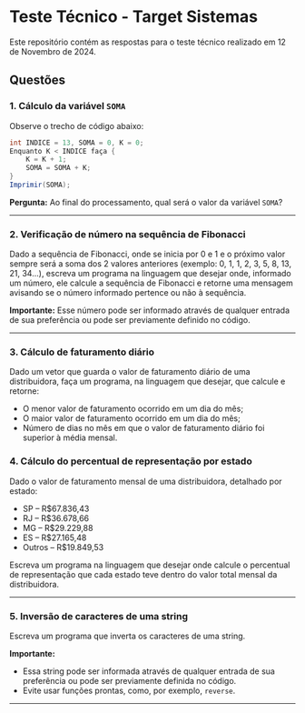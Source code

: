 # Teste Técnico - Target Sistemas

Este repositório contém as respostas para o teste técnico realizado em 12 de Novembro de 2024.

## Questões

### 1. Cálculo da variável `SOMA`

Observe o trecho de código abaixo:

```java
int INDICE = 13, SOMA = 0, K = 0;
Enquanto K < INDICE faça {
    K = K + 1;
    SOMA = SOMA + K;
}
Imprimir(SOMA);
```

**Pergunta:** Ao final do processamento, qual será o valor da variável `SOMA`?

---

### 2. Verificação de número na sequência de Fibonacci

Dado a sequência de Fibonacci, onde se inicia por 0 e 1 e o próximo valor sempre será a soma dos 2 valores anteriores (exemplo: 0, 1, 1, 2, 3, 5, 8, 13, 21, 34...), escreva um programa na linguagem que desejar onde, informado um número, ele calcule a sequência de Fibonacci e retorne uma mensagem avisando se o número informado pertence ou não à sequência.

**Importante:** Esse número pode ser informado através de qualquer entrada de sua preferência ou pode ser previamente definido no código.

---

### 3. Cálculo de faturamento diário

Dado um vetor que guarda o valor de faturamento diário de uma distribuidora, faça um programa, na linguagem que desejar, que calcule e retorne:
- O menor valor de faturamento ocorrido em um dia do mês;
- O maior valor de faturamento ocorrido em um dia do mês;
- Número de dias no mês em que o valor de faturamento diário foi superior à média mensal.


### 4. Cálculo do percentual de representação por estado

Dado o valor de faturamento mensal de uma distribuidora, detalhado por estado:
- SP – R$67.836,43
- RJ – R$36.678,66
- MG – R$29.229,88
- ES – R$27.165,48
- Outros – R$19.849,53

Escreva um programa na linguagem que desejar onde calcule o percentual de representação que cada estado teve dentro do valor total mensal da distribuidora.

---

### 5. Inversão de caracteres de uma string

Escreva um programa que inverta os caracteres de uma string.

**Importante:**
- Essa string pode ser informada através de qualquer entrada de sua preferência ou pode ser previamente definida no código.
- Evite usar funções prontas, como, por exemplo, `reverse`.

--- 

